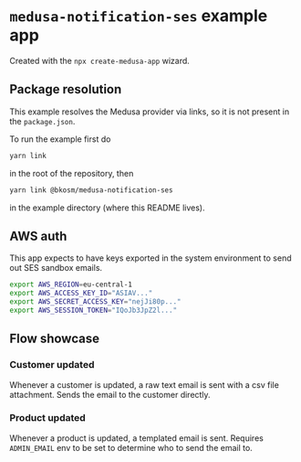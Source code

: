 # `medusa-notification-ses` example app

Created with the `npx create-medusa-app` wizard.

## Package resolution

This example resolves the Medusa provider via links, so it is not present in the `package.json`. 

To run the example first do

```sh
yarn link
```
in the root of the repository, then


```sh
yarn link @bkosm/medusa-notification-ses
```

in the example directory (where this README lives).

## AWS auth

This app expects to have keys exported in the system environment to send out SES sandbox emails.

```bash
export AWS_REGION=eu-central-1
export AWS_ACCESS_KEY_ID="ASIAV..."
export AWS_SECRET_ACCESS_KEY="nejJi80p..."
export AWS_SESSION_TOKEN="IQoJb3JpZ2l..."
```

## Flow showcase

### Customer updated

Whenever a customer is updated, a raw text email is sent with a csv file attachment. Sends the email to the customer directly.

### Product updated

Whenever a product is updated, a templated email is sent. Requires `ADMIN_EMAIL` env to be set to determine who to send the email to.
